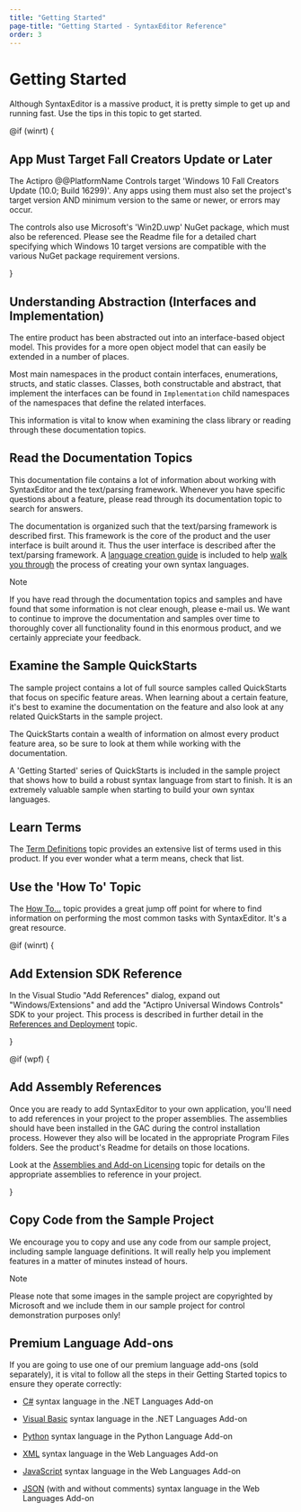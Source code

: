 ```yaml
---
title: "Getting Started"
page-title: "Getting Started - SyntaxEditor Reference"
order: 3
---
```

# Getting Started

Although SyntaxEditor is a massive product, it is pretty simple to get up and running fast.  Use the tips in this topic to get started.

@if (winrt) {

## App Must Target Fall Creators Update or Later

The Actipro @@PlatformName Controls target 'Windows 10 Fall Creators Update (10.0; Build 16299)'.  Any apps using them must also set the project's target version AND minimum version to the same or newer, or errors may occur.

The controls also use Microsoft's 'Win2D.uwp' NuGet package, which must also be referenced.  Please see the Readme file for a detailed chart specifying which Windows 10 target versions are compatible with the various NuGet package requirement versions.

}

## Understanding Abstraction (Interfaces and Implementation)

The entire product has been abstracted out into an interface-based object model.  This provides for a more open object model that can easily be extended in a number of places.

Most main namespaces in the product contain interfaces, enumerations, structs, and static classes.  Classes, both constructable and abstract, that implement the interfaces can be found in `Implementation` child namespaces of the namespaces that define the related interfaces.

This information is vital to know when examining the class library or reading through these documentation topics.

## Read the Documentation Topics

This documentation file contains a lot of information about working with SyntaxEditor and the text/parsing framework.  Whenever you have specific questions about a feature, please read through its documentation topic to search for answers.

The documentation is organized such that the text/parsing framework is described first.  This framework is the core of the product and the user interface is built around it.  Thus the user interface is described after the text/parsing framework.  A [language creation guide](language-creation/index.md) is included to help [walk you through](language-creation/walkthrough.md) the process of creating your own syntax languages.

> [!NOTE]
> If you have read through the documentation topics and samples and have found that some information is not clear enough, please e-mail us.  We want to continue to improve the documentation and samples over time to thoroughly cover all functionality found in this enormous product, and we certainly appreciate your feedback.

## Examine the Sample QuickStarts

The sample project contains a lot of full source samples called QuickStarts that focus on specific feature areas.  When learning about a certain feature, it's best to examine the documentation on the feature and also look at any related QuickStarts in the sample project.

The QuickStarts contain a wealth of information on almost every product feature area, so be sure to look at them while working with the documentation.

A 'Getting Started' series of QuickStarts is included in the sample project that shows how to build a robust syntax language from start to finish.  It is an extremely valuable sample when starting to build your own syntax languages.

## Learn Terms

The [Term Definitions](term-definitions.md) topic provides an extensive list of terms used in this product.  If you ever wonder what a term means, check that list.

## Use the 'How To' Topic

The [How To...](how-to.md) topic provides a great jump off point for where to find information on performing the most common tasks with SyntaxEditor.  It's a great resource.

@if (winrt) {

## Add Extension SDK Reference

In the Visual Studio "Add References" dialog, expand out "Windows/Extensions" and add the "Actipro Universal Windows Controls" SDK to your project.  This process is described in further detail in the [References and Deployment](../deployment.md) topic.

}

@if (wpf) {

## Add Assembly References

Once you are ready to add SyntaxEditor to your own application, you'll need to add references in your project to the proper assemblies.  The assemblies should have been installed in the GAC during the control installation process.  However they also will be located in the appropriate Program Files folders.  See the product's Readme for details on those locations.

Look at the [Assemblies and Add-on Licensing](assemblies.md) topic for details on the appropriate assemblies to reference in your project.

}

## Copy Code from the Sample Project

We encourage you to copy and use any code from our sample project, including sample language definitions.  It will really help you implement features in a matter of minutes instead of hours.

> [!NOTE]
> Please note that some images in the sample project are copyrighted by Microsoft and we include them in our sample project for control demonstration purposes only!

## Premium Language Add-ons

If you are going to use one of our premium language add-ons (sold separately), it is vital to follow all the steps in their Getting Started topics to ensure they operate correctly:

- [C#](dotnet-languages-addon/csharp/getting-started.md) syntax language in the .NET Languages Add-on

- [Visual Basic](dotnet-languages-addon/vb/getting-started.md) syntax language in the .NET Languages Add-on

- [Python](python-language-addon/python/getting-started.md) syntax language in the Python Language Add-on

- [XML](web-languages-addon/xml/getting-started.md) syntax language in the Web Languages Add-on

- [JavaScript](web-languages-addon/javascript/getting-started.md) syntax language in the Web Languages Add-on

- [JSON](web-languages-addon/json/getting-started.md) (with and without comments) syntax language in the Web Languages Add-on
